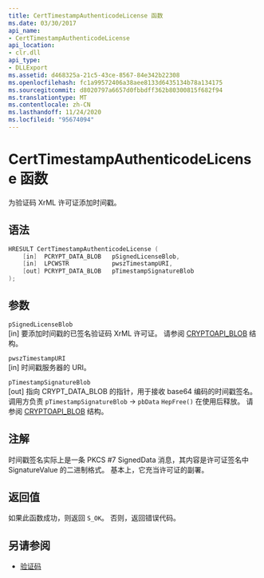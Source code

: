 ```yaml
---
title: CertTimestampAuthenticodeLicense 函数
ms.date: 03/30/2017
api_name:
- CertTimestampAuthenticodeLicense
api_location:
- clr.dll
api_type:
- DLLExport
ms.assetid: d468325a-21c5-43ce-8567-84e342b22308
ms.openlocfilehash: fc1a99572406a38aee8133d6435134b78a134175
ms.sourcegitcommit: d8020797a6657d0fbbdff362b80300815f682f94
ms.translationtype: MT
ms.contentlocale: zh-CN
ms.lasthandoff: 11/24/2020
ms.locfileid: "95674094"
---
```

# <a name="certtimestampauthenticodelicense-function"></a>CertTimestampAuthenticodeLicense 函数

为验证码 XrML 许可证添加时间戳。  
  
## <a name="syntax"></a>语法  
  
```cpp  
HRESULT CertTimestampAuthenticodeLicense (  
    [in]  PCRYPT_DATA_BLOB   pSignedLicenseBlob,  
    [in]  LPCWSTR            pwszTimestampURI,  
    [out] PCRYPT_DATA_BLOB   pTimestampSignatureBlob  
);  
```  
  
## <a name="parameters"></a>参数  

 `pSignedLicenseBlob`  
 [in] 要添加时间戳的已签名验证码 XrML 许可证。 请参阅 [CRYPTOAPI_BLOB](/windows/win32/api/dpapi/ns-dpapi-crypt_integer_blob) 结构。  
  
 `pwszTimestampURI`  
 [in] 时间戳服务器的 URI。  
  
 `pTimestampSignatureBlob`  
 [out] 指向 CRYPT_DATA_BLOB 的指针，用于接收 base64 编码的时间戳签名。 调用方负责 `pTimestampSignatureBlob` -> `pbData` `HepFree()` 在使用后释放。 请参阅 [CRYPTOAPI_BLOB](/windows/win32/api/dpapi/ns-dpapi-crypt_integer_blob) 结构。  
  
## <a name="remarks"></a>注解  

 时间戳签名实际上是一条 PKCS #7 SignedData 消息，其内容是许可证签名中 SignatureValue 的二进制格式。 基本上，它充当许可证的副署。  
  
## <a name="return-value"></a>返回值  

 如果此函数成功，则返回 `S_OK`。 否则，返回错误代码。  
  
## <a name="see-also"></a>另请参阅

- [验证码](index.md)
